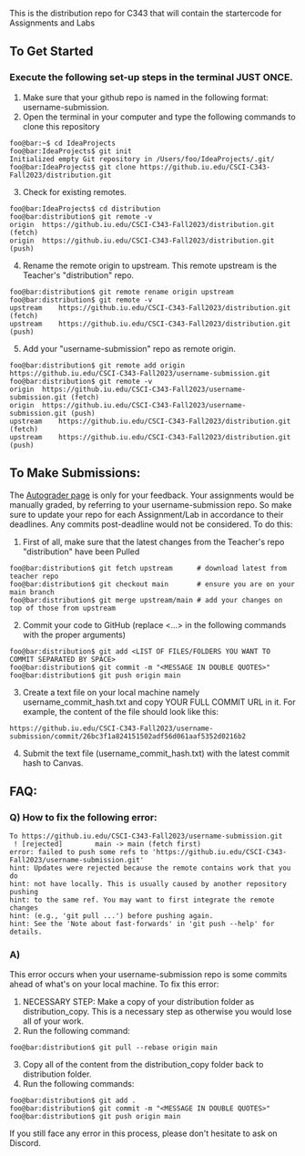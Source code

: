 This is the distribution repo for C343 that will contain the startercode for Assignments and Labs

## To Get Started
### Execute the following set-up steps in the terminal JUST ONCE.
1. Make sure that your github repo is named in the following format: username-submission.
2. Open the terminal in your computer and type the following commands to clone this repository
```console
foo@bar:~$ cd IdeaProjects
foo@bar:IdeaProjects$ git init 
Initialized empty Git repository in /Users/foo/IdeaProjects/.git/
foo@bar:IdeaProjects$ git clone https://github.iu.edu/CSCI-C343-Fall2023/distribution.git
```
3. Check for existing remotes.
```console
foo@bar:IdeaProjects$ cd distribution
foo@bar:distribution$ git remote -v
origin	https://github.iu.edu/CSCI-C343-Fall2023/distribution.git (fetch)
origin	https://github.iu.edu/CSCI-C343-Fall2023/distribution.git (push)
```
4. Rename the remote origin to upstream. This remote upstream is the Teacher's "distribution" repo.
```console
foo@bar:distribution$ git remote rename origin upstream
foo@bar:distribution$ git remote -v
upstream	https://github.iu.edu/CSCI-C343-Fall2023/distribution.git (fetch)
upstream	https://github.iu.edu/CSCI-C343-Fall2023/distribution.git (push)
```
5. Add your "username-submission" repo as remote origin.
```console
foo@bar:distribution$ git remote add origin https://github.iu.edu/CSCI-C343-Fall2023/username-submission.git
foo@bar:distribution$ git remote -v
origin	https://github.iu.edu/CSCI-C343-Fall2023/username-submission.git (fetch)
origin	https://github.iu.edu/CSCI-C343-Fall2023/username-submission.git (push)
upstream	https://github.iu.edu/CSCI-C343-Fall2023/distribution.git (fetch)
upstream	https://github.iu.edu/CSCI-C343-Fall2023/distribution.git (push)
```

## To Make Submissions:
The [Autograder page](https://autograder.luddy.indiana.edu) is only for your feedback. Your assignments would be manually graded, by referring to your username-submission repo. So make sure to update your repo for each Assignment/Lab in accordance to their deadlines. Any commits post-deadline would not be considered.
To do this:
1. First of all, make sure that the latest changes from the Teacher's repo "distribution" have been Pulled
```console
foo@bar:distribution$ git fetch upstream      # download latest from teacher repo
foo@bar:distribution$ git checkout main       # ensure you are on your main branch
foo@bar:distribution$ git merge upstream/main # add your changes on top of those from upstream
```
2. Commit your code to GitHub (replace <...> in the following commands with the proper arguments)
```console
foo@bar:distribution$ git add <LIST OF FILES/FOLDERS YOU WANT TO COMMIT SEPARATED BY SPACE>
foo@bar:distribution$ git commit -m "<MESSAGE IN DOUBLE QUOTES>"
foo@bar:distribution$ git push origin main
```
3. Create a text file on your local machine namely username_commit_hash.txt and copy YOUR FULL COMMIT URL in it. For example, the content of the file should look like this:
```console
https://github.iu.edu/CSCI-C343-Fall2023/username-submission/commit/26bc3f1a824151502adf56d061aaf5352d0216b2
```
4. Submit the text file (username_commit_hash.txt) with the latest commit hash to Canvas.

## FAQ:
### Q) How to fix the following error:
```console
To https://github.iu.edu/CSCI-C343-Fall2023/username-submission.git
 ! [rejected]        main -> main (fetch first)
error: failed to push some refs to 'https://github.iu.edu/CSCI-C343-Fall2023/username-submission.git'
hint: Updates were rejected because the remote contains work that you do
hint: not have locally. This is usually caused by another repository pushing
hint: to the same ref. You may want to first integrate the remote changes
hint: (e.g., 'git pull ...') before pushing again.
hint: See the 'Note about fast-forwards' in 'git push --help' for details.
```
### A)
This error occurs when your username-submission repo is some commits ahead of what's on your local machine. To fix this error:
1. NECESSARY STEP: Make a copy of your distribution folder as distribution_copy. This is a necessary step as otherwise you would lose all of your work.
2. Run the following command:
```console
foo@bar:distribution$ git pull --rebase origin main
```
3. Copy all of the content from the distribution_copy folder back to distribution folder.
4. Run the following commands:
```console
foo@bar:distribution$ git add .
foo@bar:distribution$ git commit -m "<MESSAGE IN DOUBLE QUOTES>"
foo@bar:distribution$ git push origin main
```
If you still face any error in this process, please don't hesitate to ask on Discord.
